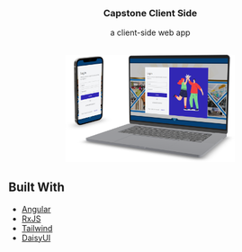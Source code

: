 <br/>
<p align="center">
  <h3 align="center">Capstone Client Side</h3>

  <p align="center">
    a client-side web app
    <br/>
    <br/>
  </p>
  <div style="text-align:center">
     <img src="docs/mock-devices.png" alt="mock-devices" style="width:300px;"/>
  </div>
</p>





## Built With



* [Angular]()
* [RxJS]()
* [Tailwind]()
* [DaisyUI]()

 

